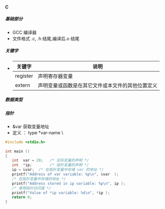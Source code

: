 #### C

##### 基础部分

- GCC 编译器
- 文件格式 .c, .h 结尾,编译后.o 结尾

##### 关键字

- | 关键字   | 说明                                             |
  | -------- | ------------------------------------------------ |
  | register | 声明寄存器变量                                   |
  | extern   | 声明变量或函数是在其它文件或本文件的其他位置定义 |

##### 数据类型



##### 指针

- &var 获取变量地址
- 定义 ： type \*var-name \

```C
#include <stdio.h>
 
int main ()
{
   int  var = 20;   /* 实际变量的声明 */
   int  *ip;        /* 指针变量的声明 */ 
   ip = &var;  /* 在指针变量中存储 var 的地址 */ 
   printf("Address of var variable: %p\n", &var  );
   /* 在指针变量中存储的地址 */
   printf("Address stored in ip variable: %p\n", ip );
   /* 使用指针访问值 */
   printf("Value of *ip variable: %d\n", *ip );
   return 0;
}
```

